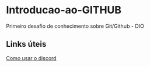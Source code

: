 # Introducao-ao-GITHUB
Primeiro desafio de conhecimento sobre Git/Github - DIO

## Links úteis 
[Como usar o discord](https://tecnoblog.net/404266/como-usar-o-discord-guia-para-iniciantes/)
